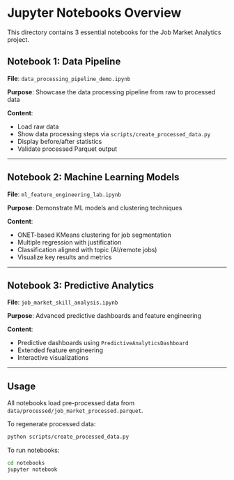 # Jupyter Notebooks Overview

This directory contains 3 essential notebooks for the Job Market Analytics project.

## Notebook 1: Data Pipeline
**File**: `data_processing_pipeline_demo.ipynb`

**Purpose**: Showcase the data processing pipeline from raw to processed data

**Content**:
- Load raw data
- Show data processing steps via `scripts/create_processed_data.py`
- Display before/after statistics
- Validate processed Parquet output

---

## Notebook 2: Machine Learning Models
**File**: `ml_feature_engineering_lab.ipynb`

**Purpose**: Demonstrate ML models and clustering techniques

**Content**:
- ONET-based KMeans clustering for job segmentation
- Multiple regression with justification
- Classification aligned with topic (AI/remote jobs)
- Visualize key results and metrics

---

## Notebook 3: Predictive Analytics
**File**: `job_market_skill_analysis.ipynb`

**Purpose**: Advanced predictive dashboards and feature engineering

**Content**:
- Predictive dashboards using `PredictiveAnalyticsDashboard`
- Extended feature engineering
- Interactive visualizations

---

## Usage

All notebooks load pre-processed data from `data/processed/job_market_processed.parquet`.

To regenerate processed data:
```bash
python scripts/create_processed_data.py
```

To run notebooks:
```bash
cd notebooks
jupyter notebook
```

